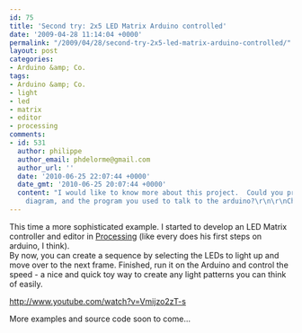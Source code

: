 ```yaml
---
id: 75
title: 'Second try: 2x5 LED Matrix Arduino controlled'
date: '2009-04-28 11:14:04 +0000'
permalink: "/2009/04/28/second-try-2x5-led-matrix-arduino-controlled/"
layout: post
categories:
- Arduino &amp; Co.
tags:
- Arduino &amp; Co.
- light
- led
- matrix
- editor
- processing
comments:
- id: 531
  author: philippe
  author_email: phdelorme@gmail.com
  author_url: ''
  date: '2010-06-25 22:07:44 +0000'
  date_gmt: '2010-06-25 20:07:44 +0000'
  content: "I would like to know more about this project.  Could you provide your
    diagram, and the program you used to talk to the arduino?\r\n\r\nCheers"
---
```

This time a more sophisticated example. I started to develop an LED Matrix controller and editor in [Processing](http://www.processing.org) (like every does his first steps on arduino, I think).  
By now, you can create a sequence by selecting the LEDs to light up and move over to the next frame. Finished, run it on the Arduino and control the speed - a nice and quick toy way to create any light patterns you can think of easily.

http://www.youtube.com/watch?v=Vmijzo2zT-s

More examples and source code soon to come...